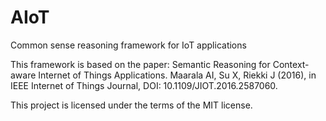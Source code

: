 # AIoT 
Common sense reasoning framework for IoT applications

This framework is based on the paper:
Semantic Reasoning for Context-aware Internet of Things Applications. Maarala AI, Su X, Riekki J
(2016), in IEEE Internet of Things Journal, DOI: 10.1109/JIOT.2016.2587060.

This project is licensed under the terms of the MIT license.
